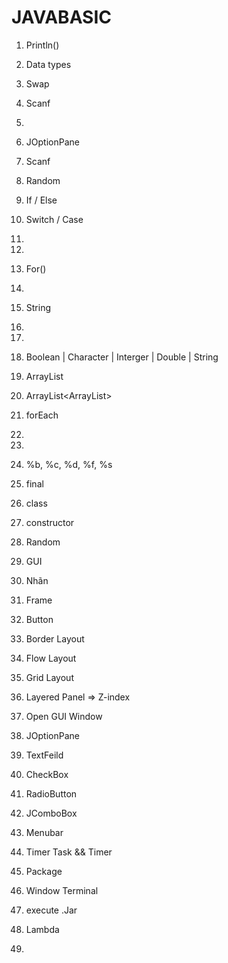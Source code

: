 # JAVABASIC

1. Println()
2. Data types
3. Swap
4. Scanf
5. 
6. JOptionPane
7. Scanf
8. Random
9. If / Else
10. Switch / Case
11. 
12. 
13. For()
14. 
15. String
16. 
17. 
18. Boolean | Character | Interger | Double | String
19. ArrayList<String>
20. ArrayList<ArrayList<String>>
21. forEach
22. 
23. 
24. %b, %c, %d, %f, %s
25. final
26. class
27. constructor
28. Random

49. GUI
50. Nhãn
51. Frame
52. Button
53. Border Layout
54. Flow Layout
55. Grid Layout
56. Layered Panel => Z-index
57. Open GUI Window 
58. JOptionPane
59. TextFeild
60. CheckBox
61. RadioButton
62. JComboBox


65. Menubar
76. Timer Task && Timer

79. Package
80. Window Terminal
81. execute .Jar
82. Lambda


71. 